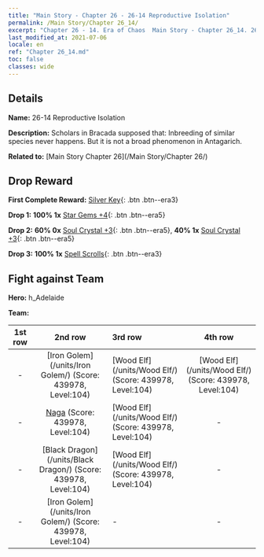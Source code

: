 ```yaml
---
title: "Main Story - Chapter 26 - 26-14 Reproductive Isolation"
permalink: /Main Story/Chapter 26_14/
excerpt: "Chapter 26 - 14. Era of Chaos  Main Story - Chapter 26_14. 26-14 Reproductive Isolation"
last_modified_at: 2021-07-06
locale: en
ref: "Chapter 26_14.md"
toc: false
classes: wide
---
```


## Details

 **Name:** 26-14 Reproductive Isolation

 **Description:** Scholars in Bracada supposed that: Inbreeding of similar species never happens. But it is not a broad phenomenon in Antagarich.

 **Related to:** [Main Story Chapter 26](/Main Story/Chapter 26/)

## Drop Reward

 **First Complete Reward:** [Silver Key](/Items/con_693/){: .btn .btn--era3}

 **Drop 1:** **100% 1x** [Star Gems +4](/Items/mat_93/){: .btn .btn--era5}

 **Drop 2:** **60% 0x** [Soul Crystal +3](/Items/mat_87/){: .btn .btn--era5}, **40% 1x** [Soul Crystal +3](/Items/mat_87/){: .btn .btn--era5}

 **Drop 3:** **100% 1x** [Spell Scrolls](/Items/con_694/){: .btn .btn--era3}


## Fight against Team
 **Hero:** h_Adelaide

 **Team:**


  | 1st row | 2nd row | 3rd row | 4th row |
  |:----:|:----:|:----|:----:|
  | - | [Iron Golem](/units/Iron Golem/) (Score: 439978, Level:104)  | [Wood Elf](/units/Wood Elf/) (Score: 439978, Level:104)  | [Wood Elf](/units/Wood Elf/) (Score: 439978, Level:104)  |
  | - | [Naga](/units/Naga/) (Score: 439978, Level:104)  | [Wood Elf](/units/Wood Elf/) (Score: 439978, Level:104)  | - |
  | - | [Black Dragon](/units/Black Dragon/) (Score: 439978, Level:104)  | [Wood Elf](/units/Wood Elf/) (Score: 439978, Level:104)  | - |
  | - | [Iron Golem](/units/Iron Golem/) (Score: 439978, Level:104)  | - | - |


